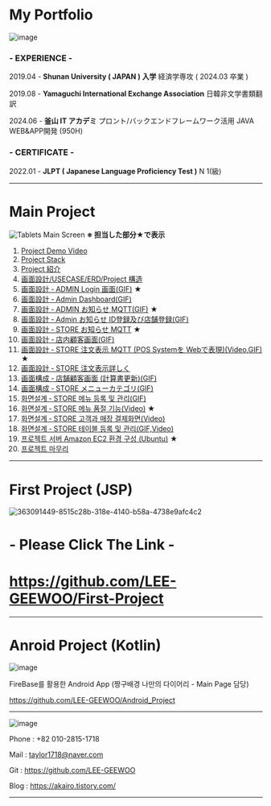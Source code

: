 # My Portfolio

![image](https://github.com/user-attachments/assets/cf64750f-72df-49de-a73c-a2a1f2ab4c92)

### - EXPERIENCE -

2019.04 - **Shunan University ( JAPAN ) 入学**
          経済学専攻 ( 2024.03 卒業 )

2019.08 - **Yamaguchi International Exchange Association**
          日韓非文学書類翻訳

2024.06 - **釜山 IT アカデミ**
          プロント/バックエンドフレームワーク活用 JAVA WEB&APP開発 
          (950H) 

### - CERTIFICATE -

2022.01 - **JLPT ( **Japanese Language Proficiency Test** )**
          N 1(級) 

---

# Main Project
![Tablets Main Screen](https://github.com/user-attachments/assets/235083ed-1c62-448a-8c0c-9cc53e991e49)
**※ 担当した部分★で表示**

1. [Project Demo Video](../../wiki/Project-Demo-Video)
2. [Project Stack](../../wiki/Project-Stack)
3. [Project 紹介](../../wiki/Project-紹介) 
4. [画面設計/USECASE/ERD/Project 構造](../../wiki/画面設計-USECASE-ERD-Project-構造)  
5. [画面設計 ‐ ADMIN Login 画面(GIF)](../../wiki/画面設計-‐-ADMIN-Login-画面) ★
6. [画面設計 ‐ Admin Dashboard(GIF)](../../wiki/画面設計-‐-Admin-Dashboard)
7. [画面設計 ‐ ADMIN お知らせ MQTT(GIF)](../../wiki/画面設計-‐-ADMIN-お知らせ-MQTT) ★
8. [画面設計 ‐ Admin お知らせ ID登録及び店舗登録(GIF)](../../wiki/画面設計-‐-Admin-お知らせ-ID登録及び店舗登録)
9. [画面設計 ‐ STORE お知らせ MQTT](../../wiki/画面設計-‐-STORE-お知らせ-MQTT) ★
10. [画面設計 ‐ 店内顧客画面(GIF)](../../wiki/画面設計-‐-店内顧客画面)
11. [画面設計 ‐ STORE 注文表示 MQTT (POS Systemを Webで表現)(Video,GIF)](../../wiki/画面設計-‐-STORE-注文表示-MQTT-(POS-Systemを-Webで表現)) ★
12. [画面設計 ‐ STORE 注文表示詳しく](../../wiki/画面設計-‐-STORE-注文表示詳しく)
13. [画面構成 ‐ 店舗顧客画面 (計算書更新)(GIF)](../../wiki/画面構成-‐-店舗顧客画面-(計算書更新))
14. [画面構成 ‐ STORE メニューカテゴリ(GIF)](../../wiki/画面構成-‐-STORE-メニューカテゴリ)
15. [화면설계 ‐ STORE 메뉴 등록 및 관리(GIF)](../../wiki/화면설계-‐-STORE-메뉴-등록-및-관리)
16. [화면설계 ‐ STORE 메뉴 품절 기능(Video)](../../wiki/화면설계-‐-STORE-메뉴-품절-기능) ★
17. [화면설계 ‐ STORE 고객과 매장 결제화면(Video)](../../wiki/화면설계-‐-STORE-고객과-매장-결제화면)
18. [화면설계 ‐ STORE 테이블 등록 및 관리(GIF,Video)](../../wiki/화면설계-‐-STORE-테이블-등록-및-관리)
19. [프로젝트 서버 Amazon EC2 환경 구성 (Ubuntu)](../../wiki/프로젝트-서버-Amazon-EC2-환경-구성-(Ubuntu)) ★
20. [프로젝트 마무리](../../wiki/프로젝트-마무리)

---

# First Project (JSP)

![363091449-8515c28b-318e-4140-b58a-4738e9afc4c2](https://github.com/user-attachments/assets/691cdfdb-34ee-49d2-a64d-848ca0625383)

# - Please Click The Link -
# https://github.com/LEE-GEEWOO/First-Project

---

# Anroid Project (Kotlin)

![image](https://github.com/user-attachments/assets/ee7416eb-534e-4cd7-adf8-5674f66a42f8)

FireBase를 활용한 Android App (짱구배경 나만의 다이어리 - Main Page 담당)

https://github.com/LEE-GEEWOO/Android_Project

---

![image](https://github.com/user-attachments/assets/fc2405de-248b-41b0-9f5a-aa881349213a)

Phone : +82 010-2815-1718

Mail  : taylor1718@naver.com

Git : https://github.com/LEE-GEEWOO

Blog     :  https://akairo.tistory.com/

---

  
